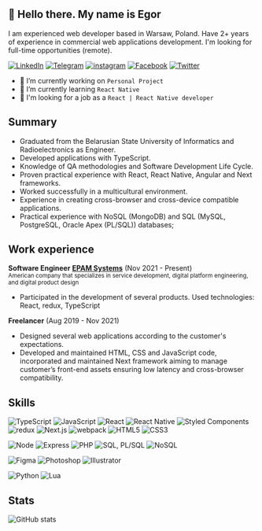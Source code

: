 ## 👋 Hello there. My name is Egor

I am experienced web developer based in Warsaw, Poland. Have 2+ years of experience in commercial web applications development. I'm looking for full-time opportunities (remote).

[![LinkedIn](https://img.shields.io/badge/LinkedIn-272838?style=for-the-badge&logo=LinkedIn&logoColor=0e76a8)](https://www.linkedin.com/in/pozhitok-egor/)
[![Telegram](https://img.shields.io/badge/Telegram-272838?style=for-the-badge&logo=Telegram)](https://t.me/pozhit_ok)
[![instagram](https://img.shields.io/badge/Instagram-272838?style=for-the-badge&logo=Instagram)](https://www.instagram.com/pozhit_ok/)
[![Facebook](https://img.shields.io/badge/Facebook-272838?style=for-the-badge&logo=Facebook)](https://www.facebook.com/pozhitok.e)
[![Twitter](https://img.shields.io/badge/Twitter-272838?style=for-the-badge&logo=Twitter)](https://twitter.com/pozhit_ok)

- 🔭 I’m currently working on `Personal Project`
- 🌱 I’m currently learning `React Native`
- 🔎 I'm looking for a job as a `React | React Native developer`

## Summary

- Graduated from the Belarusian State University of Informatics and Radioelectronics as Engineer.
- Developed applications with TypeScript.
- Knowledge of QA methodologies and Software Development Life Cycle.
- Proven practical experience with React, React Native, Angular and Next frameworks.
- Worked successfully in a multicultural environment.
- Experience in creating cross-browser and cross-device compatible applications.
- Practical experience with NoSQL (MongoDB) and SQL (MySQL, PostgreSQL, Oracle Apex (PL/SQL)) databases;

## Work experience

**Software Engineer** [**EPAM Systems**](https://www.epam.com/) (Nov 2021 - Present)<br>
<sub>American company that specializes in service development, digital platform engineering, and digital product design</sub>
- Participated in the development of several products. Used technologies: React, redux, TypeScript

**Freelancer** (Aug 2019 - Nov 2021)
- Designed several web applications according to the customer's expectations. 
- Developed and maintained HTML, CSS and JavaScript code, incorporated and maintained Next framework aiming to manage customer’s front-end assets ensuring low latency and cross-browser compatibility.

## Skills
  ![TypeScript](https://img.shields.io/badge/TypeScript-272838?style=for-the-badge&logo=TypeScript)
  ![JavaScript](https://img.shields.io/badge/JavaScript-272838?style=for-the-badge&logo=javascript)
  ![React](https://img.shields.io/badge/React-272838?style=for-the-badge&logo=react)
  ![React Native](https://img.shields.io/badge/React%20Native-272838?style=for-the-badge&logo=react&logoColor=fff)
  ![Styled Components](https://img.shields.io/badge/Styled%20Components-272838?style=for-the-badge&logo=styled-components)
  ![redux](https://img.shields.io/badge/redux-272838?style=for-the-badge&logo=redux)
  ![Next.js](https://img.shields.io/badge/Next.js-272838?style=for-the-badge&logo=next.js)
  ![webpack](https://img.shields.io/badge/webpack-272838?style=for-the-badge&logo=webpack)
  ![HTML5](https://img.shields.io/badge/HTML-272838?style=for-the-badge&logo=HTML5)
  ![CSS3](https://img.shields.io/badge/CSS-272838?style=for-the-badge&logo=CSS3)
  
  ![Node](https://img.shields.io/badge/Node.js-272838?style=for-the-badge&logo=node.js)
  ![Express](https://img.shields.io/badge/Express-272838?style=for-the-badge&logo=Express)
  ![PHP](https://img.shields.io/badge/PHP-272838?style=for-the-badge&logo=php)
  ![SQL, PL/SQL](https://img.shields.io/badge/SQL,%20PL/SQL-272838?style=for-the-badge&logo=oracle&logoColor=CA4D3C)
  ![NoSQL](https://img.shields.io/badge/NoSQL-272838?style=for-the-badge&logo=mongodb)

  ![Figma](https://img.shields.io/badge/Figma-272838?style=for-the-badge&logo=Figma)
  ![Photoshop](https://img.shields.io/badge/Photoshop-272838?style=for-the-badge&logo=adobephotoshop)
  ![Illustrator](https://img.shields.io/badge/Illustrator-272838?style=for-the-badge&logo=adobeIllustrator)

  ![Python](https://img.shields.io/badge/Python-272838?style=for-the-badge&logo=Python)
  ![Lua](https://img.shields.io/badge/Lua-272838?style=for-the-badge&logo=lua)

## Stats

![GitHub stats](https://github-readme-stats.vercel.app/api?username=pozhitok-egor&show_icons=true)  
